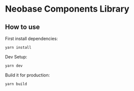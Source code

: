 # Neobase Components Library

## How to use

First install dependencies:

```sh
yarn install
```

Dev Setup:

```sh
yarn dev
```

Build it for production: 

```sh
yarn build
```